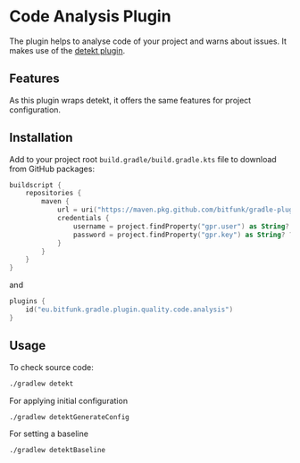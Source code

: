 # Code Analysis Plugin

The plugin helps to analyse code of your project and warns about issues. It makes use of the [detekt plugin](https://github.com/detekt/detekts).

## Features

As this plugin wraps detekt, it offers the same features for project configuration.

## Installation

Add to your project root `build.gradle/build.gradle.kts` file to download from GitHub packages:

```kotlin
buildscript {
    repositories {
        maven {
            url = uri("https://maven.pkg.github.com/bitfunk/gradle-plugins")
            credentials {
                username = project.findProperty("gpr.user") as String? ?: System.getenv("PACKAGE_REGISTRY_USERNAME")
                password = project.findProperty("gpr.key") as String? ?: System.getenv("PACKAGE_REGISTRY_TOKEN")
            }
        }
    }
}
```

and

```kotlin
plugins {
    id("eu.bitfunk.gradle.plugin.quality.code.analysis")
}
```

## Usage

To check source code:

```bash
./gradlew detekt
```

For applying initial configuration

```bash
./gradlew detektGenerateConfig
```

For setting a baseline

```bash
./gradlew detektBaseline
```
